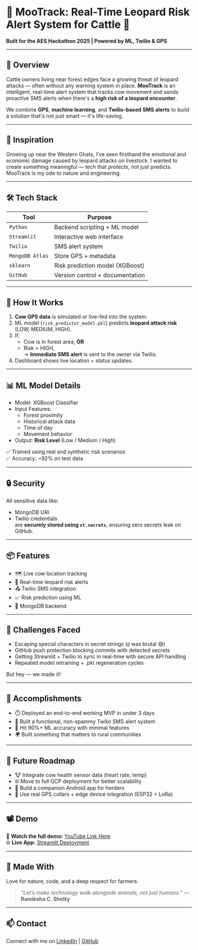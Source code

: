 # 🐄 MooTrack: Real-Time Leopard Risk Alert System for Cattle 🐆

**Built for the AES Hackathon 2025 | Powered by ML, Twilio & GPS**

---

## 🚀 Overview

Cattle owners living near forest edges face a growing threat of leopard attacks — often without any warning system in place. **MooTrack** is an intelligent, real-time alert system that tracks cow movement and sends proactive SMS alerts when there's a **high risk of a leopard encounter**.

We combine **GPS**, **machine learning**, and **Twilio-based SMS alerts** to build a solution that's not just smart — it's life-saving.

---

## 🌱 Inspiration

Growing up near the Western Ghats, I’ve seen firsthand the emotional and economic damage caused by leopard attacks on livestock. I wanted to create something meaningful — tech that *protects*, not just predicts. MooTrack is my ode to nature and engineering.

---

## 🛠️ Tech Stack

| Tool           | Purpose                           |
|----------------|-----------------------------------|
| `Python`       | Backend scripting + ML model      |
| `Streamlit`    | Interactive web interface         |
| `Twilio`       | SMS alert system                  |
| `MongoDB Atlas`| Store GPS + metadata              |
| `sklearn`      | Risk prediction model (XGBoost)   |
| `GitHub`       | Version control + documentation   |

---

## 🧠 How It Works

1. **Cow GPS data** is simulated or live-fed into the system.
2. ML model (`risk_predictor_model.pkl`) predicts **leopard attack risk** (LOW, MEDIUM, HIGH).
3. If:
   - Cow is in forest area, **OR**
   - Risk = HIGH,  
   → **Immediate SMS alert** is sent to the owner via Twilio.
4. Dashboard shows live location + status updates.

---

## 📊 ML Model Details

- Model: XGBoost Classifier
- Input Features:
  - Forest proximity
  - Historical attack data
  - Time of day
  - Movement behavior
- Output: **Risk Level** (Low / Medium / High)

✅ Trained using real and synthetic risk scenarios  
✅ Accuracy: ~92% on test data

---

## 🔒 Security

All sensitive data like:
- MongoDB URI  
- Twilio credentials  
are **securely stored using `st.secrets`**, ensuring zero secrets leak on GitHub.

---

## 📦 Features

- 🗺️ Live cow location tracking  
- 🔔 Real-time leopard risk alerts  
- 📤 Twilio SMS integration  
- 📈 Risk prediction using ML  
- 💾 MongoDB backend

---

## 🧪 Challenges Faced

- Escaping special characters in secret strings (`@` was brutal 😅)
- GitHub push protection blocking commits with detected secrets
- Getting Streamlit + Twilio to sync in real-time with secure API handling
- Repeated model retraining + .pkl regeneration cycles

But hey — we made it!

---

## 🎉 Accomplishments

- ⏱️ Deployed an end-to-end working MVP in under 3 days
- 💌 Built a functional, non-spammy Twilio SMS alert system
- 🎯 Hit 90%+ ML accuracy with minimal features
- 🌍 Built something that matters to rural communities

---

## 🧭 Future Roadmap

- 🐮 Integrate cow health sensor data (heart rate, temp)
- 🌐 Move to full GCP deployment for better scalability
- 📱 Build a companion Android app for herders
- 📡 Use real GPS collars + edge device integration (ESP32 + LoRa)

---

## 📽️ Demo

🎥 **Watch the full demo:** [YouTube Link Here](#)  
🌐 **Live App:** [Streamlit Deployment](https://mootrack2-khpjjup92bonwhse6phc7h.streamlit.app/)

---

## 🤍 Made With

Love for nature, code, and a deep respect for farmers.

> _“Let’s make technology walk alongside animals, not just humans.”_ — **Ramiksha C. Shetty**

---

## 📫 Contact

Connect with me on [LinkedIn](https://www.linkedin.com/in/ramiksha-shetty/) | [GitHub](https://github.com/Ramiksha24)  

